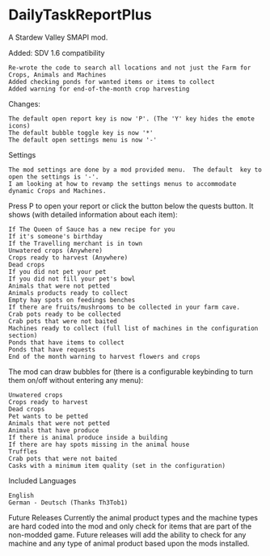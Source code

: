 # DailyTaskReportPlus
A Stardew Valley SMAPI mod.

Added:
    SDV 1.6 compatibility
    
    Re-wrote the code to search all locations and not just the Farm for Crops, Animals and Machines
    Added checking ponds for wanted items or items to collect
    Added warning for end-of-the-month crop harvesting
    
Changes:

    The default open report key is now 'P'. (The 'Y' key hides the emote icons)
    The default bubble toggle key is now '*'
    The default open settings menu is now '-'

Settings

    The mod settings are done by a mod provided menu.  The default  key to open the settings is '-'.  
    I am looking at how to revamp the settings menus to accommodate dynamic Crops and Machines.

Press P to open your report or click the button below the quests button. It shows (with detailed information about each item):

    If The Queen of Sauce has a new recipe for you
    If it's someone's birthday
    If the Travelling merchant is in town
    Unwatered crops (Anywhere)
    Crops ready to harvest (Anywhere)
    Dead crops
    If you did not pet your pet
    If you did not fill your pet's bowl
    Animals that were not petted
    Animals products ready to collect
    Empty hay spots on feedings benches
    If there are fruits/mushrooms to be collected in your farm cave.
    Crab pots ready to be collected
    Crab pots that were not baited
    Machines ready to collect (full list of machines in the configuration section)
    Ponds that have items to collect
    Ponds that have requests
    End of the month warning to harvest flowers and crops


The mod can draw bubbles for (there is a configurable keybinding to turn them on/off without entering any menu):

    Unwatered crops
    Crops ready to harvest
    Dead crops
    Pet wants to be petted
    Animals that were not petted
    Animals that have produce
    If there is animal produce inside a building
    If there are hay spots missing in the animal house
    Truffles
    Crab pots that were not baited
    Casks with a minimum item quality (set in the configuration)


Included Languages

    English
    German - Deutsch (Thanks Th3Tob1)


Future Releases
Currently the animal product types and the machine types are hard coded into the mod and only check for items that are part of the non-modded game.  Future releases will add the ability to check for any machine and any type of animal product based upon the mods installed.
